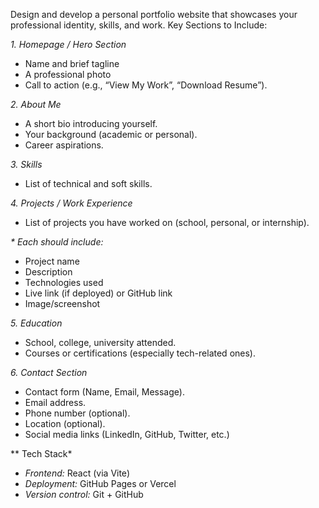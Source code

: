 Design and develop a personal portfolio website that showcases your professional identity, skills, and work.
Key Sections to Include: 

*1. Homepage / Hero Section* 
* Name and brief tagline 
* A professional photo 
* Call to action (e.g., “View My Work”, “Download Resume”).

*2. About Me* 
* A short bio introducing yourself.
* Your background (academic or personal).
* Career aspirations.

*3. Skills* 
* List of technical and soft skills.

*4. Projects / Work Experience* 
* List of projects you have worked on (school, personal, or internship).

_* Each should include:_
* Project name
* Description
* Technologies used
* Live link (if deployed) or GitHub link
* Image/screenshot

*5. Education* 
* School, college, university attended.
* Courses or certifications (especially tech-related ones).

*6. Contact Section* 
* Contact form (Name, Email, Message).
* Email address.
* Phone number (optional).
* Location (optional).
* Social media links (LinkedIn, GitHub, Twitter, etc.)

** Tech Stack*
* *Frontend:* React (via Vite)
* *Deployment:* GitHub Pages or Vercel
* *Version control:* Git + GitHub
